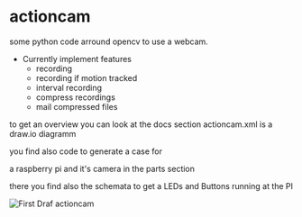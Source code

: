 # actioncam

some python code arround opencv to use a webcam.


- Currently implement features
    - recording
    - recording if motion tracked
    - interval recording
    - compress recordings
    - mail compressed files
    
    
to get an overview you can look at the docs section
actioncam.xml is a draw.io diagramm
    
you find also code to generate a case for

a raspberry pi and it's camera in the parts section

there you find also the schemata to get a LEDs and Buttons running at the PI

![First Draf actioncam](https://www.hackerspace-ffm.de/wiki/images/Actioncam_case_1.jpg)